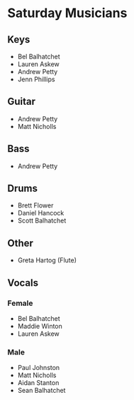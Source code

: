 # Saturday Musicians

## Keys

- Bel Balhatchet
- Lauren Askew
- Andrew Petty
- Jenn Phillips

## Guitar

- Andrew Petty
- Matt Nicholls

## Bass

- Andrew Petty

## Drums

- Brett Flower
- Daniel Hancock
- Scott Balhatchet

## Other

- Greta Hartog (Flute)

## Vocals

### Female

- Bel Balhatchet
- Maddie Winton
- Lauren Askew

### Male

- Paul Johnston
- Matt Nicholls
- Aidan Stanton
- Sean Balhatchet